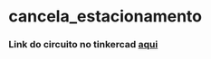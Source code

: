 # cancela_estacionamento

### Link do circuito no tinkercad <a href="https://www.tinkercad.com/things/0nquoRYJHEw-canceladeestacionamento/editel?sharecode=Rcs3X5nhbGXvdGfz_mtkzRqFXOizQmNFNeFj656gWqQ" target="_blank">aqui</a>
